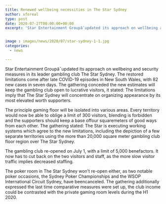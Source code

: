 ```yaml
---
title: Renewed wellbeing necessities in The Star Sydney
author: xforeal 
type: post
date: 2020-07-27T00:00:00+00:00
excerpt: 'Star Entertainment Groupâ¯updated its approach on wellbeing and security measures in its lead gambling club The Star Sydney '


image : images/news/2020/07/star-sydney-1-1.jpg
categories:
  - news

---
```

<span data-contrast="auto">Star Entertainment Groupâ¯updated its approach on wellbeing and security measures in its leader gambling club The Star Sydney. The restored limitations come after late COVID-19 episodes in New South Wales, with 82 new cases in seven days. The gathering conceded the new estimates will keep the gambling club open to lucrative visitors, it stated: The limitations imply that The Star Sydney will concentrate on organizing appearance by its most elevated worth supporters. </span><span data-ccp-props='{"134233117":true,"134233118":true,"201341983":0,"335559739":200,"335559740":240}' />

<span data-contrast="auto">The principle gaming floor will be isolated into various areas. Every territory would now be able to oblige a limit of 300 visitors, blending is </span><span data-contrast="auto">forbidden </span><span data-contrast="auto">and the supporters should keep a base offour squaremeters of good ways from each other. The gathering stated: The Star is executing working systems which agree to the new limitations, including the depiction of a few separate territories using the more than 20,000 square meter gambling club floor region over The Star Sydney. </span>

<span data-contrast="auto">The gambling club re-opened on July 1, with a limit of 5,000 benefactors. It now </span><span data-contrast="auto">has to </span><span data-contrast="auto">cut back on the two visitors and staff, as the more slow visitor traffic implies decreased staffing. </span><span data-ccp-props='{"134233117":true,"134233118":true,"201341983":0,"335559739":200,"335559740":240}' />

<span data-contrast="auto">The poker room in The Star Sydney won&#8217;t re-open either, as two notable poker occasions, the Sydney Poker Championships and the WSOP International Circuit Sydney, have beencanceled. The gathering additionally expressed the last time comparative measures were set up, the club income could be contrasted with the private gaming room levels during the H1 2020. </span><span data-ccp-props='{"134233117":true,"134233118":true,"201341983":0,"335559739":200,"335559740":240}' />

<span data-ccp-props='{"201341983":0,"335559739":200,"335559740":276}' />